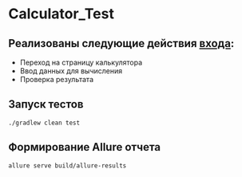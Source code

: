 # Calculator_Test
##  Реализованы следующие действия [входа](https://www.google.com/):
* Переход на страницу калькулятора
* Ввод данных для вычисления
* Проверка результата

## Запуск тестов
```
./gradlew clean test
 ```
## Формирование Allure отчета
```bash
allure serve build/allure-results
```
